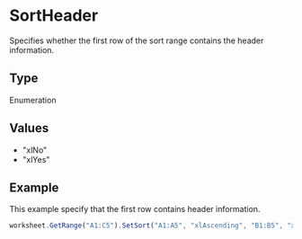 # SortHeader

Specifies whether the first row of the sort range contains the header information.

## Type

Enumeration

## Values

- "xlNo"
- "xlYes"


## Example

This example specify that the first row contains header information.

```javascript editor-xlsx
worksheet.GetRange("A1:C5").SetSort("A1:A5", "xlAscending", "B1:B5", "xlDescending", "C1:C5", "xlAscending", "xlYes", "xlSortColumns");
```
